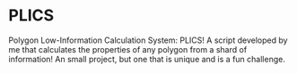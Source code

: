 # PLICS
Polygon Low-Information Calculation System: PLICS! A script developed by me that calculates the properties of any polygon from a shard of information! An small project, but one that is unique and is a fun challenge.
